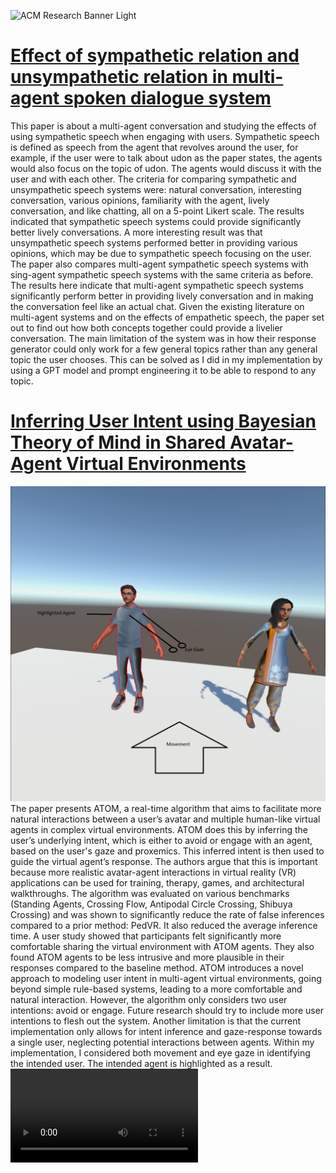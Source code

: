 ![ACM Research Banner Light](https://github.com/ACM-Research/paperImplementations/assets/108421238/467a89e3-72db-41d7-9a25-51d2c589bfd9)

# [Effect of sympathetic relation and unsympathetic relation in multi-agent spoken dialogue system](https://ieeexplore.ieee.org/document/7803128)

This paper is about a multi-agent conversation and studying the effects of using sympathetic speech when engaging with users. Sympathetic speech is defined as speech from the agent that revolves around the user, for example, if the user were to talk about udon as the paper states, the agents would also focus on the topic of udon. The agents would discuss it with the user and with each other. The criteria for comparing sympathetic and unsympathetic speech systems were: natural conversation, interesting conversation, various opinions, familiarity with the agent, lively conversation, and like chatting, all on a 5-point Likert scale. The results indicated that sympathetic speech systems could provide significantly better lively conversations. A more interesting result was that unsympathetic speech systems performed better in providing various opinions, which may be due to sympathetic speech focusing on the user.
The paper also compares multi-agent sympathetic speech systems with sing-agent sympathetic speech systems with the same criteria as before. The results here indicate that multi-agent sympathetic speech systems significantly perform better in providing lively conversation and in making the conversation feel like an actual chat.
Given the existing literature on multi-agent systems and on the effects of empathetic speech, the paper set out to find out how both concepts together could provide a livelier conversation. The main limitation of the system was in how their response generator could only work for a few general topics rather than any general topic the user chooses. This can be solved as I did in my implementation by using a GPT model and prompt engineering it to be able to respond to any topic.

# [Inferring User Intent using Bayesian Theory of Mind in Shared Avatar-Agent Virtual Environments](https://ieeexplore.ieee.org/document/8642370)
![Paper Implementation](eyegaze.jpg)
The paper presents ATOM, a real-time algorithm that aims to facilitate more natural interactions between a user’s avatar and multiple human-like virtual agents in complex virtual environments. ATOM does this by inferring the user’s underlying intent, which is either to avoid or engage with an agent, based on the user's gaze and proxemics. This inferred intent is then used to guide the virtual agent’s response. The authors argue that this is important because more realistic avatar-agent interactions in virtual reality (VR) applications can be used for training, therapy, games, and architectural walkthroughs.
The algorithm was evaluated on various benchmarks (Standing Agents, Crossing Flow, Antipodal Circle Crossing, Shibuya Crossing) and was shown to significantly reduce the rate of false inferences compared to a prior method: PedVR. It also reduced the average inference time. A user study showed that participants felt significantly more comfortable sharing the virtual environment with ATOM agents. They also found ATOM agents to be less intrusive and more plausible in their responses compared to the baseline method.
ATOM introduces a novel approach to modeling user intent in multi-agent virtual environments, going beyond simple rule-based systems, leading to a more comfortable and natural interaction. However, the algorithm only considers two user intentions: avoid or engage. Future research should try to include more user intentions to flesh out the system. Another limitation is that the current implementation only allows for intent inference and gaze-response towards a single user, neglecting potential interactions between agents. Within my implementation, I considered both movement and eye gaze in identifying the intended user. The intended agent is highlighted as a result.
![Paper Implementation Video](com.oculus.vrshell-20240724-132618.mp4)
